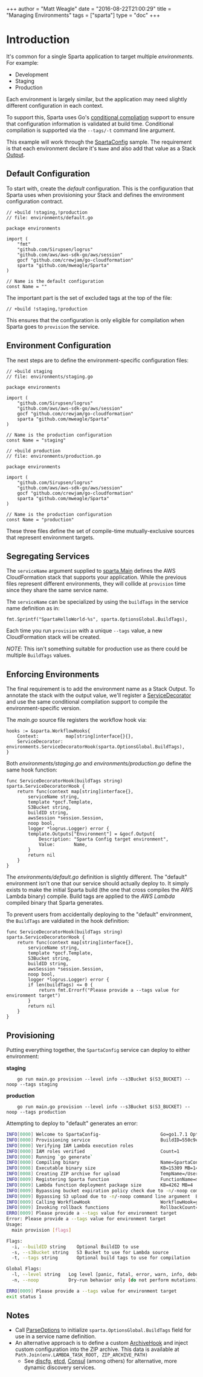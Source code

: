 +++
author = "Matt Weagle"
date = "2016-08-22T21:00:29"
title = "Managing Environments"
tags = ["sparta"]
type = "doc"
+++

# Introduction

It's common for a single Sparta application to target multiple *environments*. For example:

  * Development
  * Staging
  * Production

Each environment is largely similar, but the application may need slightly different configuration in each context.

To support this, Sparta uses Go's [conditional compliation](http://dave.cheney.net/2013/10/12/how-to-use-conditional-compilation-with-the-go-build-tool) support to ensure that configuration information is validated at build time.  Conditional compilation is supported via the `--tags/-t` command line argument.

This example will work through the [SpartaConfig](https://github.com/mweagle/SpartaConfig) sample. The requirement is that each environment declare it's `Name` and also add that value as a Stack [Output](http://docs.aws.amazon.com/AWSCloudFormation/latest/UserGuide/outputs-section-structure.html).

## Default Configuration

To start with, create the _default_ configuration. This is the configuration that Sparta uses when provisioning your Stack and defines the environment configuration contract.

```golang
// +build !staging,!production
// file: environments/default.go

package environments

import (
	"fmt"
	"github.com/Sirupsen/logrus"
	"github.com/aws/aws-sdk-go/aws/session"
	gocf "github.com/crewjam/go-cloudformation"
	sparta "github.com/mweagle/Sparta"
)

// Name is the default configuration
const Name = ""
```
The important part is the set of excluded tags at the top of the file:

```golang
// +build !staging,!production
```

This ensures that the configuration is only eligible for compilation when Sparta goes to `provision` the service.

## Environment Configuration

The next steps are to define the environment-specific configuration files:


```golang
// +build staging
// file: environments/staging.go

package environments

import (
	"github.com/Sirupsen/logrus"
	"github.com/aws/aws-sdk-go/aws/session"
	gocf "github.com/crewjam/go-cloudformation"
	sparta "github.com/mweagle/Sparta"
)

// Name is the production configuration
const Name = "staging"

```


```golang
// +build production
// file: environments/production.go

package environments

import (
	"github.com/Sirupsen/logrus"
	"github.com/aws/aws-sdk-go/aws/session"
	gocf "github.com/crewjam/go-cloudformation"
	sparta "github.com/mweagle/Sparta"
)

// Name is the production configuration
const Name = "production"

```

These three files define the set of compile-time mutually-exclusive sources that represent environment targets.

## Segregating Services

The `serviceName` argument supplied to [sparta.Main](https://godoc.org/github.com/mweagle/Sparta#Main) defines the AWS CloudFormation stack that supports your application.  While the previous files represent different environments, they will collide at `provision` time since they share the same service name.

The `serviceName` can be specialized by using the `buildTags` in the service name definition as in:

```golang
fmt.Sprintf("SpartaHelloWorld-%s", sparta.OptionsGlobal.BuildTags),
```

Each time you run `provision` with a unique `--tags` value, a new CloudFormation stack will be created.

*NOTE*: This isn't something suitable for production use as there could be multiple `BuildTags` values.

## Enforcing Environments

The final requirement is to add the environment name as a Stack Output. To annotate the stack with the output value, we'll register a [ServiceDecorator](https://godoc.org/github.com/mweagle/Sparta#ServiceDecoratorHook) and use the same conditional compilation support to compile the environment-specific version.

The _main.go_ source file registers the workflow hook via:

```golang
hooks := &sparta.WorkflowHooks{
	Context:          map[string]interface{}{},
	ServiceDecorator: environments.ServiceDecoratorHook(sparta.OptionsGlobal.BuildTags),
}
```

Both _environments/staging.go_ and _environments/production.go_ define the same hook function:

```golang
func ServiceDecoratorHook(buildTags string) sparta.ServiceDecoratorHook {
	return func(context map[string]interface{},
		serviceName string,
		template *gocf.Template,
		S3Bucket string,
		buildID string,
		awsSession *session.Session,
		noop bool,
		logger *logrus.Logger) error {
		template.Outputs["Environment"] = &gocf.Output{
			Description: "Sparta Config target environment",
			Value:       Name,
		}
		return nil
	}
}
```

The _environments/default.go_ definition is slightly different. The "default" environment isn't one that our service should actually deploy to. It simply exists to make the initial Sparta build (the one that cross compiles the AWS Lambda binary) compile.  Build tags are applied to the *AWS Lambda* compiled binary that Sparta generates.

To prevent users from accidentally deploying to the "default" environment, the `BuildTags` are valdiated in the hook definition:

```golang
func ServiceDecoratorHook(buildTags string) sparta.ServiceDecoratorHook {
	return func(context map[string]interface{},
		serviceName string,
		template *gocf.Template,
		S3Bucket string,
		buildID string,
		awsSession *session.Session,
		noop bool,
		logger *logrus.Logger) error {
		if len(buildTags) <= 0 {
			return fmt.Errorf("Please provide a --tags value for environment target")
		}
		return nil
	}
}
```

## Provisioning

Putting everything together, the `SpartaConfig` service can deploy to either environment:

**staging**

		go run main.go provision --level info --s3Bucket $(S3_BUCKET) --noop --tags staging

**production**

		go run main.go provision --level info --s3Bucket $(S3_BUCKET) --noop --tags production

Attempting to deploy to "default" generates an error:

```bash
INFO[0000] Welcome to SpartaConfig-                      Go=go1.7.1 Option=provision SpartaVersion=0.9.2 UTC=2016-10-12T04:07:35Z
INFO[0000] Provisioning service                          BuildID=550c9e360426f48201c885c0abeb078dfc000a0a NOOP=true Tags=
INFO[0000] Verifying IAM Lambda execution roles
INFO[0000] IAM roles verified                            Count=1
INFO[0000] Running `go generate`
INFO[0000] Compiling binary                              Name=SpartaConfig_.lambda.amd64
INFO[0008] Executable binary size                        KB=15309 MB=14
INFO[0008] Creating ZIP archive for upload               TempName=/Users/mweagle/Documents/gopath/src/github.com/mweagle/SpartaConfig/SpartaConfig_104207098
INFO[0009] Registering Sparta function                   FunctionName=main.helloWorld
INFO[0009] Lambda function deployment package size       KB=4262 MB=4
INFO[0009] Bypassing bucket expiration policy check due to -n/-noop command line argument  BucketName=weagle
INFO[0009] Bypassing S3 upload due to -n/-noop command line argument  Bucket=weagle Key=SpartaConfig-/SpartaConfig_104207098
INFO[0009] Calling WorkflowHook                          WorkflowHook=github.com/mweagle/SpartaConfig/environments.ServiceDecoratorHook.func1 WorkflowHookContext=map[]
INFO[0009] Invoking rollback functions                   RollbackCount=0
ERRO[0009] Please provide a --tags value for environment target
Error: Please provide a --tags value for environment target
Usage:
  main provision [flags]

Flags:
  -i, --buildID string    Optional BuildID to use
  -s, --s3Bucket string   S3 Bucket to use for Lambda source
  -t, --tags string       Optional build tags to use for compilation

Global Flags:
  -l, --level string   Log level [panic, fatal, error, warn, info, debug] (default "info")
  -n, --noop           Dry-run behavior only (do not perform mutations)

ERRO[0009] Please provide a --tags value for environment target
exit status 1
```

## Notes

  - Call [ParseOptions](https://godoc.org/github.com/mweagle/Sparta#ParseOptions) to initialize  `sparta.OptionsGlobal.BuildTags` field for use in a service name definition.
  - An alternative approach is to define a custom [ArchiveHook](https://godoc.org/github.com/mweagle/Sparta#ArchiveHook) and inject custom configuration into the ZIP archive. This data is available at `Path.Join(env.LAMBDA_TASK_ROOT, ZIP_ARCHIVE_PATH)`
	- See [discfg](https://github.com/tmaiaroto/discfg), [etcd](https://github.com/coreos/etcd), [Consul](https://www.consul.io/) (among others) for alternative, more dynamic discovery services.